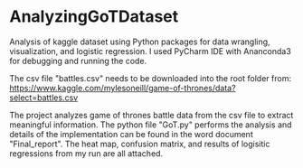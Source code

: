# AnalyzingGoTDataset
Analysis of kaggle dataset using Python packages for data wrangling, visualization, and logistic regression. I used PyCharm IDE with Ananconda3 for debugging and running the code.

The csv file "battles.csv" needs to be downloaded into the root folder from: https://www.kaggle.com/mylesoneill/game-of-thrones/data?select=battles.csv

The project analyzes game of thrones battle data from the csv file to extract meaningful information. The python file "GoT.py" performs the analysis and details of the implementation can be found in the word document "Final_report". The heat map, confusion matrix, and results of  logisitic regressions from my run are all attached.
